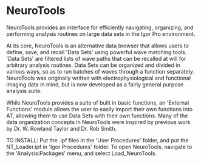 # NeuroTools

NeuroTools provides an interface for efficiently navigating, organizing, and performing analysis routines on large data sets in the Igor Pro environment. 

At its core, NeuroTools is an alternative data browser that allows users to define, save, and recall 'Data Sets' using powerful wave matching tools. 'Data Sets' are filtered lists of wave paths that can be recalled at will for arbitrary analysis routines. Data Sets can be organized and divided in various ways, so as to run batches of waves through a function separately. NeuroTools was originally written with electrophysiological and functional imaging data in mind, but is now developed as a fairly general purpose analysis suite. 

While NeuroTools provides a suite of built in basic functions, an 'External Functions' module allows the user to easily import their own functions into AT, allowing them to use Data Sets with their own functions. Many of the data organization concepts in NeuroTools were inspired by previous work by Dr. W. Rowland Taylor and Dr. Rob Smith.

TO INSTALL:
Put the .ipf files in the 'User Procedures' folder, and put the NT_Loader.ipf in 'Igor Procedures' folder. To open NeuroTools, navigate to the 'Analysis:Packages' menu, and select Load_NeuroTools. 
